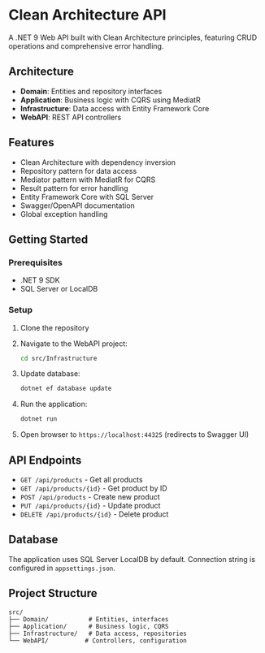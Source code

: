 # Clean Architecture API

A .NET 9 Web API built with Clean Architecture principles, featuring CRUD operations and comprehensive error handling.

## Architecture

- **Domain**: Entities and repository interfaces
- **Application**: Business logic with CQRS using MediatR
- **Infrastructure**: Data access with Entity Framework Core
- **WebAPI**: REST API controllers

## Features

- Clean Architecture with dependency inversion
- Repository pattern for data access
- Mediator pattern with MediatR for CQRS
- Result pattern for error handling
- Entity Framework Core with SQL Server
- Swagger/OpenAPI documentation
- Global exception handling

## Getting Started

### Prerequisites

- .NET 9 SDK
- SQL Server or LocalDB

### Setup

1. Clone the repository
2. Navigate to the WebAPI project:
   ```bash
   cd src/Infrastructure
   ```

3. Update database:
   ```bash
   dotnet ef database update
   ```

4. Run the application:
   ```bash
   dotnet run
   ```

5. Open browser to `https://localhost:44325` (redirects to Swagger UI)

## API Endpoints

- `GET /api/products` - Get all products
- `GET /api/products/{id}` - Get product by ID
- `POST /api/products` - Create new product
- `PUT /api/products/{id}` - Update product
- `DELETE /api/products/{id}` - Delete product

## Database

The application uses SQL Server LocalDB by default. Connection string is configured in `appsettings.json`.

## Project Structure

```
src/
├── Domain/           # Entities, interfaces
├── Application/      # Business logic, CQRS
├── Infrastructure/   # Data access, repositories
└── WebAPI/          # Controllers, configuration
```
